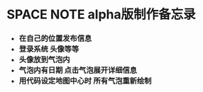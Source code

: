 <h1>SPACE NOTE alpha版制作备忘录</h1>
<h3>
<ul>
<li>在自己的位置发布信息</li>
<li>登录系统 头像等等</li>
<li>头像放到气泡内</li>
<li>气泡内有日期 点击气泡展开详细信息</li>
<li>用代码设定地图中心时 所有气泡重新绘制</li>
</ul>
</h3>
